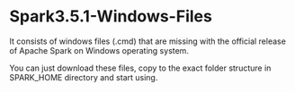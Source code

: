 # Spark3.5.1-Windows-Files
It consists of windows files (.cmd) that are missing with the official release of Apache Spark on Windows operating system.

You can just download these files, copy to the exact folder structure in SPARK_HOME directory and start using.
